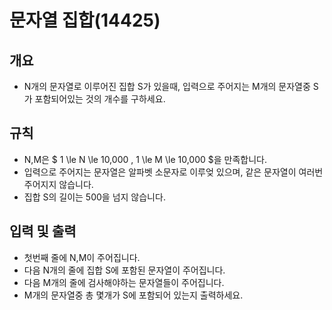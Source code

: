 문자열 집합(14425)
===
## 개요
+ N개의 문자열로 이루어진 집합 S가 있을때, 입력으로 주어지는 M개의 문자열중 S가 포함되어있는 것의 개수를 구하세요.
## 규칙
+ N,M은 $ 1 \le N \le 10,000 , 1 \le M \le 10,000 $을 만족합니다.
+ 입력으로 주어지는 문자열은 알파벳 소문자로 이루엊 있으며, 같은 문자열이 여러번 주어지지 않습니다.
+ 집합 S의 길이는 500을 넘지 않습니다.
## 입력 및 출력
+ 첫번째 줄에 N,M이 주어집니다.
+ 다음 N개의 줄에 집합 S에 포함된 문자열이 주어집니다.
+ 다음 M개의 줄에 검사해야하는 문자열들이 주어집니다.
+ M개의 문자열중 총 몇개가 S에 포함되어 있는지 출력하세요.